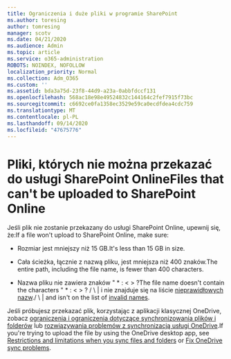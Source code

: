 ```yaml
---
title: Ograniczenia i duże pliki w programie SharePoint
ms.author: toresing
author: tomresing
manager: scotv
ms.date: 04/21/2020
ms.audience: Admin
ms.topic: article
ms.service: o365-administration
ROBOTS: NOINDEX, NOFOLLOW
localization_priority: Normal
ms.collection: Adm_O365
ms.custom: ''
ms.assetid: bda3a75d-23f8-44d9-a23a-0abbfdccf131
ms.openlocfilehash: 568ac18e98e49524832c144164c2fef7915f73bc
ms.sourcegitcommit: c6692ce0fa1358ec3529e59ca0ecdfdea4cdc759
ms.translationtype: MT
ms.contentlocale: pl-PL
ms.lasthandoff: 09/14/2020
ms.locfileid: "47675776"
---
```

# <a name="files-that-cant-be-uploaded-to-sharepoint-online"></a><span data-ttu-id="49698-102">Pliki, których nie można przekazać do usługi SharePoint Online</span><span class="sxs-lookup"><span data-stu-id="49698-102">Files that can't be uploaded to SharePoint Online</span></span>

<span data-ttu-id="49698-103">Jeśli plik nie zostanie przekazany do usługi SharePoint Online, upewnij się, że:</span><span class="sxs-lookup"><span data-stu-id="49698-103">If a file won't upload to SharePoint Online, make sure:</span></span>
  
- <span data-ttu-id="49698-104">Rozmiar jest mniejszy niż 15 GB.</span><span class="sxs-lookup"><span data-stu-id="49698-104">It's less than 15 GB in size.</span></span>
    
- <span data-ttu-id="49698-105">Cała ścieżka, łącznie z nazwą pliku, jest mniejsza niż 400 znaków.</span><span class="sxs-lookup"><span data-stu-id="49698-105">The entire path, including the file name, is fewer than 400 characters.</span></span>
    
- <span data-ttu-id="49698-106">Nazwa pliku nie zawiera znaków " \* : \< \> ?</span><span class="sxs-lookup"><span data-stu-id="49698-106">The file name doesn't contain the characters " \* : \< \> ?</span></span> <span data-ttu-id="49698-107">/ \ | i nie znajduje się na liście [nieprawidłowych nazw](https://go.microsoft.com/fwlink/?linkid=866430).</span><span class="sxs-lookup"><span data-stu-id="49698-107">/ \ | and isn't on the list of [invalid names](https://go.microsoft.com/fwlink/?linkid=866430).</span></span>
    
<span data-ttu-id="49698-108">Jeśli próbujesz przekazać plik, korzystając z aplikacji klasycznej OneDrive, zobacz [ograniczenia i ograniczenia dotyczące synchronizowania plików i folderów](httpsbv://go.microsoft.com/fwlink/p/?LinkID=717734) lub [rozwiązywania problemów z synchronizacją usługi OneDrive](https://go.microsoft.com/fwlink/?linkid=866431).</span><span class="sxs-lookup"><span data-stu-id="49698-108">If you're trying to upload the file by using the OneDrive desktop app, see [Restrictions and limitations when you sync files and folders](httpsbv://go.microsoft.com/fwlink/p/?LinkID=717734) or [Fix OneDrive sync problems](https://go.microsoft.com/fwlink/?linkid=866431).</span></span>
  

